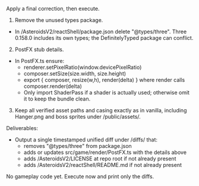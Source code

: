 Apply a final correction, then execute.

1) Remove the unused types package.
- In /AsteroidsV2/reactShell/package.json delete "@types/three". Three 0.158.0 includes its own types; the DefinitelyTyped package can conflict.

2) PostFX stub details.
- In PostFX.ts ensure:
  - renderer.setPixelRatio(window.devicePixelRatio)
  - composer.setSize(size.width, size.height)
  - export { composer, resize(w,h), render(delta) } where render calls composer.render(delta)
  - Only import ShaderPass if a shader is actually used; otherwise omit it to keep the bundle clean.

3) Keep all verified asset paths and casing exactly as in vanilla, including Hanger.png and boss sprites under /public/assets/.

Deliverables:
- Output a single timestamped unified diff under /diffs/ that:
  - removes "@types/three" from package.json
  - adds or updates src/game/render/PostFX.ts with the details above
  - adds /AsteroidsV2/LICENSE at repo root if not already present
  - adds /AsteroidsV2/reactShell/README.md if not already present

No gameplay code yet. Execute now and print only the diffs.
